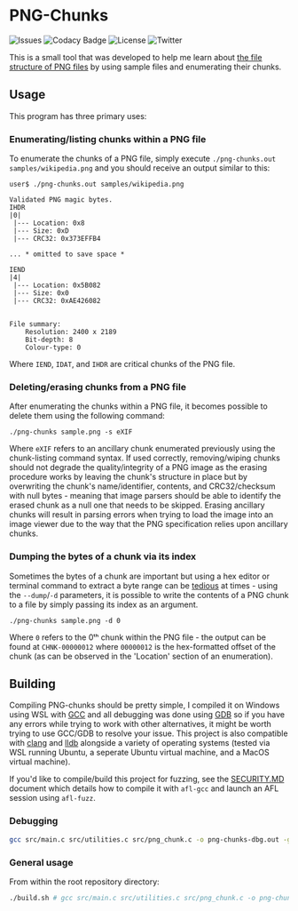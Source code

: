 
# PNG-Chunks

![Issues](https://img.shields.io/github/issues/michaellrowley/png-chunks)
![Codacy Badge](https://app.codacy.com/project/badge/Grade/ceb6a531a53b4e6b92cae63f99c6b543)
![License](https://img.shields.io/github/license/michaellrowley/png-chunks)
![Twitter](https://img.shields.io/twitter/url?url=https%3A%2F%2Fgithub.com%2Fmichaellrowley%2Fpng-chunks)

This is a small tool that was developed to help me learn about
[the file structure of PNG files](https://en.wikipedia.org/wiki/Portable_Network_Graphics)
by using sample files and enumerating their chunks.

## Usage

This program has three primary uses:

### Enumerating/listing chunks within a PNG file

To enumerate the chunks of a PNG file, simply execute
``./png-chunks.out samples/wikipedia.png`` and you should receive an output
similar to this:

```None
user$ ./png-chunks.out samples/wikipedia.png

Validated PNG magic bytes.
IHDR
|0|
 |--- Location: 0x8
 |--- Size: 0xD
 |--- CRC32: 0x373EFFB4

... * omitted to save space *

IEND
|4|
 |--- Location: 0x5B082
 |--- Size: 0x0
 |--- CRC32: 0xAE426082


File summary:
    Resolution: 2400 x 2189
    Bit-depth: 8
    Colour-type: 0
```

Where ``IEND``, ``IDAT``, and ``IHDR`` are critical chunks of the PNG file.

### Deleting/erasing chunks from a PNG file

After enumerating the chunks within a PNG file, it becomes possible to delete
them using the following command:

```None
./png-chunks sample.png -s eXIF
```

Where ``eXIF`` refers to an ancillary chunk enumerated previously using the
chunk-listing command syntax. If used correctly, removing/wiping chunks should
not degrade the quality/integrity of a PNG image as the erasing procedure
works by leaving the chunk's structure in place but by overwriting the chunk's
name/identifier, contents, and CRC32/checksum with null bytes - meaning that
image parsers should be able to identify the erased chunk as a null one that
needs to be skipped. Erasing ancillary chunks will result in parsing errors
when trying to load the image into an image viewer due to the way that the PNG specification relies upon ancillary chunks.

### Dumping the bytes of a chunk via its index

Sometimes the bytes of a chunk are important but using a hex editor or
terminal command to extract a byte range can be
[tedious](https://stackoverflow.com/a/40792605/) at times - using the
``--dump``/``-d`` parameters, it is possible to write the contents of
a PNG chunk to a file by simply passing its index as an argument.

```None
./png-chunks sample.png -d 0
```

Where ``0`` refers to the 0ᵗʰ chunk within the PNG file - the output
can be found at ``CHNK-00000012`` where ``00000012`` is the hex-formatted
offset of the chunk (as can be observed in the 'Location' section of an
enumeration).

## Building

Compiling PNG-chunks should be pretty simple, I compiled it on Windows using
WSL with [GCC](https://gcc.gnu.org/) and all debugging was done using
[GDB](https://www.gnu.org/software/gdb/) so if you have any errors while
trying to work with other alternatives, it might be worth trying to use
GCC/GDB to resolve your issue. This project is also compatible with
[clang](https://clang.llvm.org/) and [lldb](https://lldb.llvm.org/) alongside
a variety of operating systems (tested via WSL running Ubuntu, a seperate
Ubuntu virtual machine, and a MacOS virtual machine).

If you'd like to compile/build this project for fuzzing, see the
[SECURITY.MD](https://github.com/michaellrowley/png-chunks/blob/main/SECURITY.md)
document which details how to compile it with ``afl-gcc`` and launch an
AFL session using ``afl-fuzz``.

### Debugging

```bash
gcc src/main.c src/utilities.c src/png_chunk.c -o png-chunks-dbg.out -ggdb -v
```

### General usage

From within the root repository directory:

```bash
./build.sh # gcc src/main.c src/utilities.c src/png_chunk.c -o png-chunks.out -w -Ofast
```
